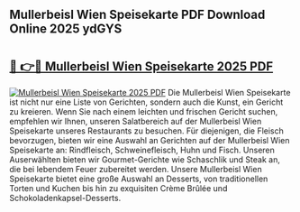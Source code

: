 ## Mullerbeisl Wien Speisekarte PDF Download Online 2025 ydGYS

# <h2><a href="http://gc7oa9.nevu.top/?p=Mullerbeisl+Wien+Speisekarte">🔗 👉🔴 Mullerbeisl Wien Speisekarte 2025 PDF</a></h2>

[![Mullerbeisl Wien Speisekarte 2025 PDF](https://i.imgur.com/dBaPXMq.png)](http://gc7oa9.nevu.top/?p=Mullerbeisl+Wien+Speisekarte)
Die Mullerbeisl Wien Speisekarte ist nicht nur eine Liste von Gerichten, sondern auch die Kunst, ein Gericht zu kreieren. Wenn Sie nach einem leichten und frischen Gericht suchen, empfehlen wir Ihnen, unseren Salatbereich auf der Mullerbeisl Wien Speisekarte unseres Restaurants zu besuchen. Für diejenigen, die Fleisch bevorzugen, bieten wir eine Auswahl an Gerichten auf der Mullerbeisl Wien Speisekarte an: Rindfleisch, Schweinefleisch, Huhn und Fisch. Unseren Auserwählten bieten wir Gourmet-Gerichte wie Schaschlik und Steak an, die bei lebendem Feuer zubereitet werden. Unsere Mullerbeisl Wien Speisekarte bietet eine große Auswahl an Desserts, von traditionellen Torten und Kuchen bis hin zu exquisiten Crème Brûlée und Schokoladenkapsel-Desserts.

